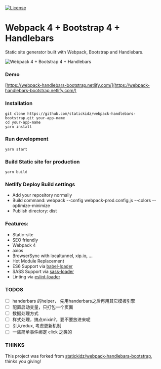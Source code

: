 <a href="https://raw.githubusercontent.com/statickidz/webpack-handlebars-bootstrap/master/LICENSE">
  <img src="https://img.shields.io/badge/license-MIT-blue.svg?style=flat-square" alt="License" />
</a>

# Webpack 4 + Bootstrap 4 + Handlebars


Static site generator built with Webpack, Bootstrap and Handlebars.

![Webpack 4 + Bootstrap 4 + Handlebars](src/assets/images/screenshot.png?raw=true)

### Demo

[https://webpack-handlebars-bootstrap.netlify.com/](https://webpack-handlebars-bootstrap.netlify.com/)

### Installation

```
git clone https://github.com/statickidz/webpack-handlebars-bootstrap.git your-app-name
cd your-app-name
yarn install
```

### Run development

```
yarn start
```

### Build Static site for production

```
yarn build
```

### Netlify Deploy Build settings

- Add your repository normally
- Build command: webpack --config webpack-prod.config.js --colors --optimize-minimize
- Publish directory: dist

### Features:

- Static-site
- SEO friendly
- Webpack 4
- axios
- BrowserSync with localtunnel, xip.io, ...
- Hot Module Replacement
- ES6 Support via [babel-loader](https://github.com/babel/babel-loader)
- SASS Support via [sass-loader](https://github.com/jtangelder/sass-loader)
- Linting via [eslint-loader](https://github.com/MoOx/eslint-loader)



### TODOS

- [ ] handerbars 的helper， 先用handerbars之后再用其它模板引擎
- [ ] 配置启动变量，只打包一个页面
- [ ] 数据处理方式
- [ ] 样式处理，搞点mixin?，要不要放进来呢
- [ ] 引入redux, 考虑更新机制
- [ ] 一些简单事件绑定 click 之类的

### THINKS

This project was forked from [statickidz/webpack-handlebars-bootstrap](https://github.com/statickidz/webpack-handlebars-bootstrap), thinks you giving!
